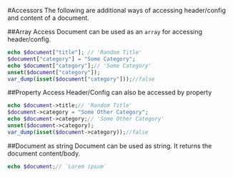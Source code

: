 ---
---
#Accessors
The following are additional ways of accessing header/config and content of a document.

##Array Access
Document can be used as an `array` for accessing header/config.

```php
echo $document["title"]; // 'Random Title'
$document["category"] = "Some Category";
echo $document["category"];// 'Some Category'
unset($document["category"]);
var_dump(isset($document["category"]));//false
```

##Property Access
Header/Config can also be accessed by property

```php
echo $document->title;// 'Random Title'
$document->category = "Some Other Category";
echo $document->category;// 'Some Other Category'
unset($document->category);
var_dump(isset($document->category));//false
```

##Document as string
Document can be used as string. It returns the document content/body.

```php
echo $document;// `Lorem ipsum`
```
